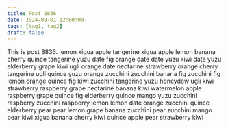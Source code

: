```yaml
---
title: Post 8836
date: 2024-09-01 12:00:00
tags: [tag1, tag2]
draft: false
---
```

This is post 8836.
lemon
xigua
apple
tangerine
xigua
apple
lemon
banana
cherry
quince
tangerine
yuzu
date
fig
orange
date
date
yuzu
kiwi
date
yuzu
elderberry
grape
kiwi
ugli
orange
date
nectarine
strawberry
orange
cherry
tangerine
ugli
quince
yuzu
orange
zucchini
zucchini
banana
fig
zucchini
fig
lemon
orange
quince
fig
kiwi
zucchini
tangerine
yuzu
honeydew
ugli
kiwi
strawberry
raspberry
grape
nectarine
banana
kiwi
watermelon
apple
raspberry
grape
quince
fig
elderberry
quince
mango
yuzu
zucchini
raspberry
zucchini
raspberry
lemon
lemon
date
orange
zucchini
quince
elderberry
pear
pear
lemon
grape
banana
zucchini
pear
zucchini
mango
pear
kiwi
xigua
banana
cherry
kiwi
quince
apple
pear
strawberry
kiwi
